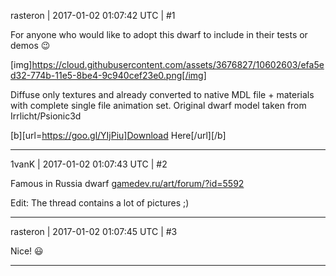 rasteron | 2017-01-02 01:07:42 UTC | #1

For anyone who would like to adopt this dwarf to include in their tests or demos :wink:

[img]https://cloud.githubusercontent.com/assets/3676827/10602603/efa5ed32-774b-11e5-8be4-9c940cef23e0.png[/img]

Diffuse only textures and already converted to native MDL file + materials with complete single file animation set. Original dwarf model taken from Irrlicht/Psionic3d

[b][url=https://goo.gl/YIjPiu]Download Here[/url][/b]

-------------------------

1vanK | 2017-01-02 01:07:43 UTC | #2

Famous in Russia dwarf [gamedev.ru/art/forum/?id=5592](http://www.gamedev.ru/art/forum/?id=5592) 

Edit: The thread contains a lot of pictures ;)

-------------------------

rasteron | 2017-01-02 01:07:45 UTC | #3

Nice!   :smiley:

-------------------------

